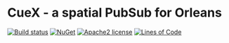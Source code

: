 # CueX - a spatial PubSub for Orleans

[![Build status](https://ci.appveyor.com/api/projects/status/xybh3fch67vrbq5e/branch/master?svg=true)](https://ci.appveyor.com/project/trevex/cuex/branch/master)
[![NuGet](https://img.shields.io/nuget/v/CueX.API.svg)](https://www.nuget.org/packages/CueX.API)
[![Apache2 
license](https://img.shields.io/badge/license-Apache2-blue.svg)](https://github.com/trevex/CueX/blob/master/LICENSE)
[![Lines of Code](https://tokei.rs/b1/github/trevex/CueX?category=code)](https://github.com/Aaronepower/tokei)
